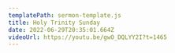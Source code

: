 ```yaml
---
templatePath: sermon-template.js
title: Holy Trinity Sunday
date: 2022-06-29T20:35:01.664Z
videoUrl: https://youtu.be/gwO_DQLYY2I?t=1465
---
```

